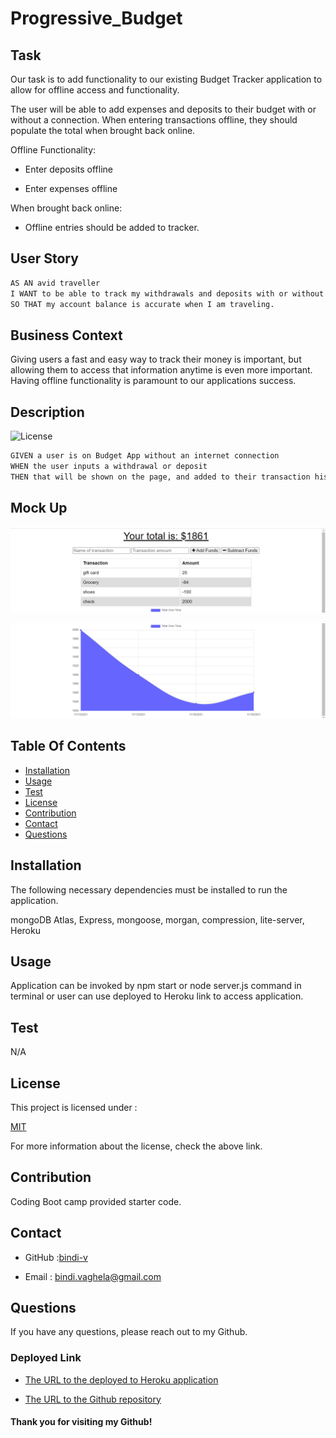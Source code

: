 # Progressive_Budget

## Task

Our task is to add functionality to our existing Budget Tracker application to allow for offline access and functionality.

The user will be able to add expenses and deposits to their budget with or without a connection. When entering transactions offline, they should populate the total when brought back online.

Offline Functionality:

  * Enter deposits offline

  * Enter expenses offline

When brought back online:

  * Offline entries should be added to tracker.

## User Story

```md
AS AN avid traveller
I WANT to be able to track my withdrawals and deposits with or without a data/internet connection
SO THAT my account balance is accurate when I am traveling.
```

##  Business Context

Giving users a fast and easy way to track their money is important, but allowing them to access that information anytime is even more important. Having offline functionality is paramount to our applications success.

## Description

 ![License](https://img.shields.io/badge/License-MIT-yellow)

```md
GIVEN a user is on Budget App without an internet connection
WHEN the user inputs a withdrawal or deposit
THEN that will be shown on the page, and added to their transaction history when their connection is back online.
```

## Mock Up

![Progressive Budget Homepage for Transaction History](./assets/PB1.png)

![Progressive Budget Homepage for Transaction History in graph](./assets/PB2.png)
## Table Of Contents

- [Installation](#installation)
- [Usage](#usage)
- [Test](#test)
- [License](#license)
- [Contribution](#contribution)
- [Contact](#contact)
- [Questions](#questions)
    
## Installation 

The following necessary dependencies must be installed to run the application.

 mongoDB Atlas, Express, mongoose, morgan, compression, lite-server, Heroku

## Usage

 Application can be invoked by npm start or  node server.js command in terminal or user can use deployed to Heroku link to access application.

## Test
  N/A
## License

This project is licensed under :

 [MIT](https://opensource.org/licenses/MIT)

For more information about the license, check the above link.

## Contribution

Coding Boot camp provided starter code.

## Contact

* GitHub :[bindi-v](https://github.com/bindi-v)

* Email : bindi.vaghela@gmail.com
    
## Questions

If you have any questions, please reach out to my Github.

### Deployed Link

* [The URL to the deployed to Heroku application](https://mysterious-atoll-10659.herokuapp.com/)

* [The URL to the Github repository](https://github.com/bindi-v/Progressive_Budget)

#### Thank you for visiting my Github!